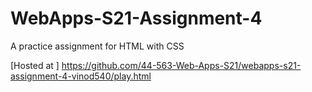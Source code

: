 # WebApps-S21-Assignment-4
A practice assignment for HTML with CSS

[Hosted at ] https://github.com/44-563-Web-Apps-S21/webapps-s21-assignment-4-vinod540/play.html